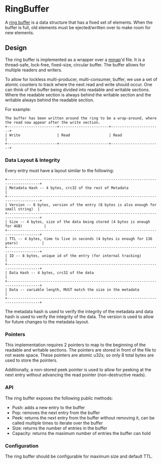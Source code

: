 # RingBuffer
A [ring buffer](https://en.wikipedia.org/wiki/Circular_buffer) is a data structure that has a fixed set of elements. When the buffer is full, old elements must be ejected/written over to make room for new elements.

## Design
The ring buffer is implemented as a wrapper over a [mmap](https://man7.org/linux/man-pages/man2/mmap.2.html)'d file. It is a thread-safe, lock-free, fixed-size, circular buffer. The buffer allows for multiple readers and writers.

To allow for lockless multi-producer, multi-consumer, buffer, we use a set of atomic counters to track where the next read and write should occur. One can think of the buffer being divided into readable and writable sections. Where the readable section is always behind the writable section and the writable always behind the readable section.

For example:
```
The buffer has been written around the ring to be a wrap-around, where the read now appear after the write section.
+-----------------------+-----------------------+-----------------------+
| Write                 | Read                  | Read                  |
+-----------------------+-----------------------+-----------------------+
```

### Data Layout & Integrity
Every entry must have a layout similar to the following:
```
+-------------------------------------------------------------------------------------+
| Metadata Hash -- 4 bytes, crc32 of the rest of Metadata                             |
+-------------------------------------------------------------------------------------+
| Version -- 8 bytes, version of the entry (8 bytes is also enough for small string)  |
+-------------------------------------------------------------------------------------+
| Size -- 4 bytes, size of the data being stored (4 bytes is enough for 4GB)          |
+-------------------------------------------------------------------------------------+
| TTL -- 4 bytes, time to live in seconds (4 bytes is enough for 136 years)           |
+-------------------------------------------------------------------------------------+
| ID -- 8 bytes, unique id of the entry (for internal tracking)                       |
+-------------------------------------------------------------------------------------+
| Data Hash -- 4 bytes, crc32 of the data                                             |
+-------------------------------------------------------------------------------------+
| Data -- variable length, MUST match the size in the metadata                        |
+-------------------------------------------------------------------------------------+
```

The metadata hash is used to verify the integrity of the metadata and data hash is used to verify the integrity of the data. The version is used to allow for future changes to the metadata layout.

### Pointers
This implementation requires 2 pointers to map to the beginning of the readable and writable sections. The pointers are stored in front of the file to not waste space. These pointers are atomic u32s; so only 8 total bytes are used to store the pointers.

Additionally, a non-stored peek pointer is used to allow for peeking at the next entry without advancing the read pointer (non-destructive reads).

### API
The ring buffer exposes the following public methods:
- Push: adds a new entry to the buffer
- Pop: removes the next entry from the buffer
- Peek: returns the next entry from the buffer without removing it, can be called multiple times to iterate over the buffer
- Size: returns the number of entries in the buffer
- Capacity: returns the maximum number of entries the buffer can hold

### Configuration
The ring buffer should be configurable for maximum size and default TTL.